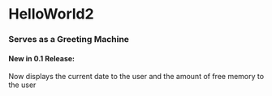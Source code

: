 # HelloWorld2
### Serves as a Greeting Machine

#### New in 0.1 Release: 
Now displays the current date to the user and the amount of free memory to the user
